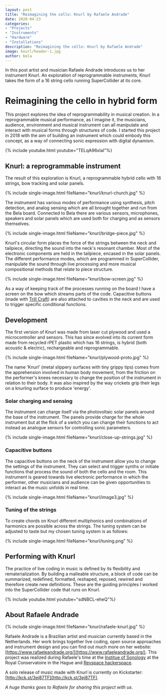 ```yaml
---
layout: post
title: "Reimagining the cello: Knurl by Rafaele Andrade"
date: 2020-04-23
categories:
- "Projects"
- "Instruments"
- "Hardware"
- "Installations"
description: "Reimagining the cello: Knurl by Rafaele Andrade"
image: knurl/header-1.jpg
author: bela
---
```


In this post artist and musician Rafaele Andrade introduces us to her instrument Knurl. An exploration of reprogrammable instruments, Knurl takes the form of a 16 string cello running SuperCollider at its core.

# Reimagining the cello in hybrid form

This project explores the idea of reprogrammability in musical creation. In a reprogrammable musical performance, as I imagine it, the musicians, audience, environment and musical instrument can all manipulate and interact with musical forms through structures of code.
I started this project in 2018 with the aim of building an instrument which could embody this concept, as a way of connecting sonic expression with digital dynamism.

{% include youtube.html youtube="TELqA96xlaI"%}


## Knurl: a reprogrammable instrument

The result of this exploration is Knurl, a reprogrammable hybrid cello with 16 strings, bow tracking and solar panels.


{% include single-image.html fileName="knurl/knurl-church.jpg" %}

The instrument has various modes of performance using synthesis, pitch detection, and analog sensing which are all brought together and run from the Bela board. Connected to Bela there are various sensors, microphones, speakers and solar panels which are used both for charging and as sensors themselves.

{% include single-image.html fileName="knurl/bridge-piece.jpg" %}

Knurl's circular form places the force of the strings between the neck and tailpiece, directing the sound into the neck's resonant chamber. Most of the electronic components are held in the tailpiece, encased in the solar panels. The different performance modes, which are programmed in SuperCollider, manipulate the sound through live processing and more musical compositional methods that relate to piece structure.

{% include single-image.html fileName="knurl/bow-screen.jpg" %}

As a way of keeping track of the processes running on the board I have a screen on the bow which streams parts of the code. Capacitive buttons (made with [Trill Craft](https://bela.io/trill)) are also attached to cavities in the neck and are used to trigger specific conditional functions.

## Development

The first version of Knurl was made from laser cut plywood and used a microcontroller and sensors. This has since evolved into its current form made from recycled rPET plastic which has 16 strings, is hybrid (both acoustic & electric), rechargeable and reprogrammable.

{% include single-image.html fileName="knurl/plywood-proto.jpg" %}

The name ‘Knurl’ (metal slippery surfaces with tiny grippy tips) comes from the apprehension involved in human body movement, from the friction on the performer's knees necessary to change the position of the instrument in relation to their body. It was also inspired by the way crickets grip their legs on a knurling surface to produce 'energy'.

### Solar charging and sensing

The instrument can charge itself via the photovoltaic solar panels around the base of the instrument. The panels provide charge for the whole instrument but at the flick of a switch you can change their functions to act instead as analogue sensors for controlling sonic parameters.

{% include single-image.html fileName="knurl/close-up-strings.jpg" %}


### Capacitive buttons

The capacitive buttons on the neck of the instrument allow you to change the settings of the instrument. They can select and trigger synths or initiate functions that process the sound of both the cello and the room. This instrument is geared towards live electronic performance in which the performer, other musicians and audience can be given opportunities to interact as the music unfolds in real time.

{% include single-image.html fileName="knurl/image3.jpg" %}


### Tuning of the strings

To create chords on Knurl different multiphonics and combinations of harmonics are possible across the strings. The tuning system can be adjusted to taste but my chosen tuning system is as follows:

{% include single-image.html fileName="knurl/tuning.png" %}

## Performing with Knurl

The practice of live coding in music is defined by its flexibility and rematerialization. By building a malleable structure, a block of code can be summarized, redefined, formatted, reshaped, reposed, rewired and therefore create new definitions. These are the guiding principles I worked into the SuperCollider code that runs on Knurl.

{% include youtube.html youtube="sdNBCL-eheQ"%}

## About Rafaele Andrade

{% include single-image.html fileName="knurl/rafaele-knurl.jpg" %}


Rafaele Andrade is a Brazilian artist and musician currently based in the Netherlands. Her work brings together live coding, open source approaches and instrument design and you can find out much more on her website: [https://www.rafaeleandrade.org/](https://www.rafaeleandrade.org/). This project was realized during Rafaele's time at the [Institue of Sonology](http://sonology.org/) at the Royal Conservatoire in the Hague and [Revspace hackerspace](https://revspace.nl/Main_Page).

A solo release of music made with Knurl is currently on Kickstarter: [http://kck.st/3ej87TF](http://kck.st/3ej87TF).

*A huge thanks goes to Rafaele for sharing this project with us.*

